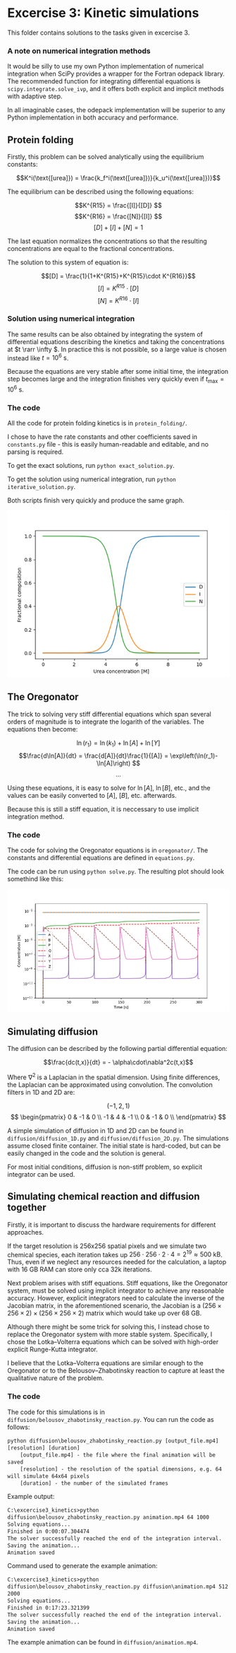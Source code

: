 # Excercise 3: Kinetic simulations
This folder contains solutions to the tasks given in excercise 3.

### A note on numerical integration methods
It would be silly to use my own Python implementation of numerical integration when SciPy provides a wrapper for the Fortran odepack library. The recommended function for integrating differential equations is `scipy.integrate.solve_ivp`, and it offers both explicit and implicit methods with adaptive step.

In all imaginable cases, the odepack implementation will be superior to any Python implementation in both accuracy and performance.

## Protein folding
Firstly, this problem can be solved analytically using the equilibrium constants:

$$K^i(\text{[urea]}) = \frac{k_f^i(\text{[urea]})}{k_u^i(\text{[urea]})}$$

The equilibrium can be described using the following equations:


$$K^{R15} = \frac{[I]}{[D]} $$
$$K^{R16} = \frac{[N]}{[I]} $$
$$\left[D\right] + [I] + [N] = 1 $$


The last equation normalizes the concentrations so that the resulting concentrations are equal to the fractional concentrations.

The solution to this system of equation is:


$$[D] = \frac{1}{1+K^{R15}+K^{R15}\cdot K^{R16}}$$
$$\left[I\right] = K^{R15}\cdot [D]$$
$$\left[N\right] = K^{R16}\cdot [I]$$


### Solution using numerical integration
The same results can be also obtained by integrating the system of differential equations describing the kinetics and taking the concentrations at $t \rarr \infty $. In practice this is not possible, so a large value is chosen instead like $t = 10^6 \text{ s}$.

Because the equations are very stable after some initial time, the integration step becomes large and the integration finishes very quickly even if $t_\text{max} = 10^6 \text{ s}$.

### The code
All the code for protein folding kinetics is in `protein_folding/`.

I chose to have the rate constants and other coefficients saved in `constants.py` file - this is easily human-readable and editable, and no parsing is required.

To get the exact solutions, run `python exact_solution.py`.

To get the solution using numerical integration, run `python iterative_solution.py`.

Both scripts finish very quickly and produce the same graph.

![The equilibrium composition at different urea concentrations](protein_folding/protein_folding.png)

## The Oregonator
The trick to solving very stiff differential equations which span several orders of magnitude is to integrate the logarith of the variables. The equations then become:

$$\ln(r_1) = \ln(k_1) + \ln[A] + \ln[Y] $$
$$\frac{d\ln[A]}{dt} = \frac{d[A]}{dt}\frac{1}{[A]} = \exp\left(\ln(r_1)-\ln[A]\right) $$
$$...$$


Using these equations, it is easy to solve for $\ln[A]$, $\ln[B]$, etc., and the values can be easily converted to $[A]$, $[B]$, etc. afterwards.

Because this is still a stiff equation, it is neccessary to use implicit integration method.

### The code
The code for solving the Oregonator equations is in `oregonator/`. The constants and differential equations are defined in `equations.py`.

The code can be run using `python solve.py`. The resulting plot should look somethind like this:

![The kinetics of the Oregonator reaction](oregonator/oregonator.png)

## Simulating diffusion
The diffusion can be described by the following partial differential equation:

$$\frac{dc(t,x)}{dt} = - \alpha\cdot\nabla^2c(t,x)$$

Where $\nabla^2$ is a Laplacian in the spatial dimension. Using finite differences, the Laplacian can be approximated using convolution. The convolution filters in 1D and 2D are:


$$\left(-1,2,1\right) $$
$$
\begin{pmatrix}
0 & -1 & 0 \\
-1 & 4 & -1 \\
0 & -1 & 0 \\
\end{pmatrix}
$$

A simple simulation of diffusion in 1D and 2D can be found in `diffusion/diffusion_1D.py` and `diffusion/diffusion_2D.py`. The simulations assume closed finite container. The initial state is hard-coded, but can be easily changed in the code and the solution is general.

For most initial conditions, diffusion is non-stiff problem, so explicit integrator can be used.

## Simulating chemical reaction and diffusion together
Firstly, it is important to discuss the hardware requirements for different approaches.

If the target resolution is 256x256 spatial pixels and we simulate two chemical species, each iteration takes up $256 \cdot 256 \cdot 2 \cdot 4 = 2^{19} \approx 500 \text{ kB}$. Thus, even if we neglect any resources needed for the calculation, a laptop with 16 GB RAM can store only cca 32k iterations.

Next problem arises with stiff equations. Stiff equations, like the Oregonator system, must be solved using implicit integrator to achieve any reasonable accuracy. However, explicit integrators need to calculate the inverse of the Jacobian matrix, in the aforementioned scenario, the Jacobian is a $(256\times 256\times 2)\times (256\times 256\times 2)$ matrix which would take up over 68 GB.

Although there might be some trick for solving this, I instead chose to replace the Oregonator system with more stable system. Specifically, I chose the Lotka–Volterra equations which can be solved with high-order explicit Runge-Kutta integrator.

I believe that the Lotka–Volterra equations are similar enough to the Oregonator or to the Belousov–Zhabotinsky reaction to capture at least the qualitative nature of the problem.

### The code
The code for this simulations is in `diffusion/belousov_zhabotinsky_reaction.py`. You can run the code as follows:

```
python diffusion\belousov_zhabotinsky_reaction.py [output_file.mp4] [resolution] [duration]
    [output_file.mp4] - the file where the final animation will be saved
    [resolution] - the resolution of the spatial dimensions, e.g. 64 will simulate 64x64 pixels
    [duration] - the number of the simulated frames
```

Example output: 
```
C:\excercise3_kinetics>python diffusion\belousov_zhabotinsky_reaction.py animation.mp4 64 1000
Solving equations...
Finished in 0:00:07.304474
The solver successfully reached the end of the integration interval.
Saving the animation...
Animation saved
```

Command used to generate the example animation:
```
C:\excercise3_kinetics>python diffusion\belousov_zhabotinsky_reaction.py diffusion\animation.mp4 512 2000 
Solving equations...
Finished in 0:17:23.321399
The solver successfully reached the end of the integration interval.
Saving the animation...
Animation saved
```
The example animation can be found in `diffusion/animation.mp4`.